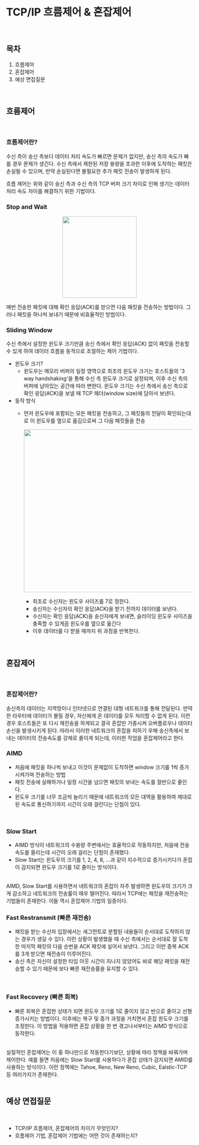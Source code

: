 # TCP/IP 흐름제어 & 혼잡제어
<br/>

## 목차

1. 흐름제어
2. 혼잡제어
3. 예상 면접질문

<br/>

## 흐름제어

<br/>

### 흐름제어란?

수신 측이 송신 측보다 데이터 처리 속도가 빠르면 문제가 없지만, 송신 측의 속도가 빠를 경우 문제가 생긴다. 수신 측에서 제한된 저장 용량을 초과한 이후에 도착하는 패킷은 손실될 수 있으며, 만약 손실된다면 불필요한 추가 패킷 전송이 발생하게 된다.

흐름 제어는 위와 같이 송신 측과 수신 측의 TCP 버퍼 크기 차이로 인해 생기는 데이터 처리 속도 차이를 해결하기 위한 기법이다.
<br/>

### Stop and Wait

<p align="center"><img src="https://t1.daumcdn.net/cfile/tistory/263B7D4E5715ECEB32"
width="200px" height="220px"/></p>

매번 전송한 패킷에 대해 확인 응답(ACK)를 받으면 다음 패킷을 전송하는 방법이다. 그러나 패킷을 하나씩 보내기 때문에 비효율적인 방법이다.
<br/>

### Sliding Window

수신 측에서 설정한 윈도우 크기만큼 송신 측에서 확인 응답(ACK) 없이 패킷을 전송할 수 있게 하여 데이터 흐름을 동적으로 조절하는 제어 기법이다.

- 윈도우 크기?
    - 윈도우는 메모리 버퍼의 일정 영역으로 최초의 윈도우 크기는 호스트들의 '3 way handshaking'을 통해 수신 측 윈도우 크기로 설정되며, 이후 수신 측의 버퍼에 남아있는 공간에 따라 변한다.
    윈도우 크기는 수신 측에서 송신 측으로 확인 응답(ACK)을 보낼 때 TCP 헤더(window size)에 담아서 보낸다.
- 동작 방식
    - 먼저 윈도우에 포함되는 모든 패킷을 전송하고, 그 패킷들의 전달이 확인되는대로 이 윈도우를 옆으로 옮김으로써 그 다음 패킷들을 전송
        
        <p align="center"><img src="https://t1.daumcdn.net/cfile/tistory/253F7E485715ED5F27" width="600px" height="440px"/></p>

        
        - 최초로 수신자는 윈도우 사이즈를 7로 정한다.
        - 송신자는 수신자의 확인 응답(ACK)을 받기 전까지 데이터를 보낸다.
        - 수신자는 확인 응답(ACK)을 송신자에게 보내면, 슬라이딩 윈도우 사이즈을 충족할 수 있게끔 윈도우를 옆으로 옮긴다
        - 이후 데이터를 다 받을 때까지 위 과정을 반복한다.
<br/>

## 혼잡제어
<br/>

### 혼잡제어란?

송신측의 데이터는 지역망이나 인터넷으로 연결된 대형 네트워크를 통해 전달된다. 만약 한 라우터에 데이터가 몰릴 경우, 자신에게 온 데이터를 모두 처리할 수 없게 된다. 
이런 경우 호스트들은 또 다시 재전송을 하게되고 결국 혼잡만 가중시켜 오버플로우나 데이터 손신을 발생시키게 된다. 
따라서 이러한 네트워크의 혼잡을 피하기 우해 송신측에서 보내는 데이터의 전송속도를 강제로 줄이게 되는데, 이러한 작업을 혼잡제어라고 한다.
<br/>

### AIMD

- 처음에 패킷을 하나씩 보내고 이것이 문제없이 도착하면 window 크기를 1씩 증가시켜가며 전송하는 방법
- 패킷 전송에 실패하거나 일정 시간을 넘으면 패킷의 보내는 속도를 절반으로 줄인다.
- 윈도우 크기를 너무 조금씩 늘리기 때문에 네트워크의 모든 대역을 활용하여 제대로 된 속도로 통신하기까지 시간이 오래 걸린다는 단점이 있다.
<br/>

### Slow Start

- AIMD 방식이 네트워크의 수용량 주변에서는 효율적으로 작동하지만, 처음에 전송 속도를 올리는데 시간이 오래 걸리는 단점이 존재했다.
- Slow Start는 윈도우의 크기를 1, 2, 4, 8, ...과 같이 지수적으로 증가시키다가 혼잡이 감지되면 윈도우 크기를 1로 줄이는 방식이다.
<br/>
AIMD, Slow Start를 사용하면서 네트워크의 혼잡이 자주 발생하면 윈도우의 크기가 크게 감소하고 네트워크의 전송률이 매우 떨어진다. 따라서 TCP에는 패킷을 재전송하는 기법들이 존재한다. 이들 역시 혼잡제어 기법의 일종이다.
<br/>

### Fast Restransmit ****(빠른 재전송)****

- 패킷을 받는 수신자 입장에서는 세그먼트로 분할된 내용들이 순서대로 도착하지 않는 경우가 생길 수 있다. 이런 상황이 발생했을 때 수신 측에서는 순서대로 잘 도착한 마지막 패킷의 다음 순번을 ACK 패킷에 실어서 보낸다. 그리고 이런 중복 ACK를 3개 받으면 재전송이 이루어진다.
- 송신 측은 자신이 설정한 타임 아웃 시간이 지나지 않았어도 바로 해당 패킷을 재전송할 수 있기 때문에 보다 빠른 재전송률을 유지할 수 있다.
<br/>

### Fast ****Recovery (빠른 회복)****

- 빠른 회복은 혼잡한 상태가 되면 윈도우 크기를 1로 줄이지 않고 반으로 줄이고 선형 증가시키는 방법이다. 이후에는 복구 및 증가 과정을 거치면서 혼잡 윈도우 크기를 조정한다. 이 방법을 적용하면 혼잡 상황을 한 번 겪고나서부터는 AIMD 방식으로 동작한다.
<br/>
실질적인 혼잡제어는 이 중 하나만으로 작동한다기보단, 상황에 따라 정책을 바꿔가며 제어한다. 예를 들면 처음에는 Slow Start를 사용하다가 혼잡 상태가 감지되면 AMID를 사용하는 방식이다. 이런 정책에는 Tahoe, Reno, New Reno, Cubic, Ealstic-TCP 등 여러가지가 존재한다.

<br/>
<br/>

## 예상 면접질문
<br/>

- TCP/IP 흐름제어, 혼잡제어의 차이가 무엇인지?
- 흐름제어 기법, 혼잡제어 기법에는 어떤 것이 존재하는지?
